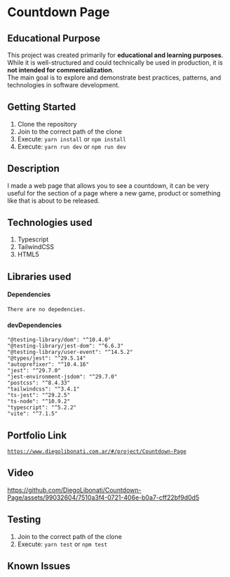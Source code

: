 # Countdown Page

## Educational Purpose

This project was created primarily for **educational and learning purposes**.  
While it is well-structured and could technically be used in production, it is **not intended for commercialization**.  
The main goal is to explore and demonstrate best practices, patterns, and technologies in software development.

## Getting Started

1. Clone the repository
2. Join to the correct path of the clone
3. Execute: `yarn install` or `npm install`
4. Execute: `yarn run dev` or `npm run dev`

## Description

I made a web page that allows you to see a countdown, it can be very useful for the section of a page where a new game, product or something like that is about to be released.

## Technologies used

1. Typescript
2. TailwindCSS
3. HTML5

## Libraries used

#### Dependencies

```
There are no depedencies.
```

#### devDependencies

```
"@testing-library/dom": "^10.4.0"
"@testing-library/jest-dom": "^6.6.3"
"@testing-library/user-event": "^14.5.2"
"@types/jest": "^29.5.14"
"autoprefixer": "^10.4.16"
"jest": "^29.7.0"
"jest-environment-jsdom": "^29.7.0"
"postcss": "^8.4.33"
"tailwindcss": "^3.4.1"
"ts-jest": "^29.2.5"
"ts-node": "^10.9.2"
"typescript": "^5.2.2"
"vite": "^7.1.5"
```

## Portfolio Link

[`https://www.diegolibonati.com.ar/#/project/Countdown-Page`](https://www.diegolibonati.com.ar/#/project/Countdown-Page)

## Video

https://github.com/DiegoLibonati/Countdown-Page/assets/99032604/7510a3f4-0721-406e-b0a7-cff22bf9d0d5

## Testing

1. Join to the correct path of the clone
2. Execute: `yarn test` or `npm test`

## Known Issues
